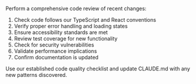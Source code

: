 Perform a comprehensive code review of recent changes:

1. Check code follows our TypeScript and React conventions
2. Verify proper error handling and loading states
3. Ensure accessibility standards are met
4. Review test coverage for new functionality
5. Check for security vulnerabilities
6. Validate performance implications
7. Confirm documentation is updated

Use our established code quality checklist and update CLAUDE.md with any new patterns discovered.
